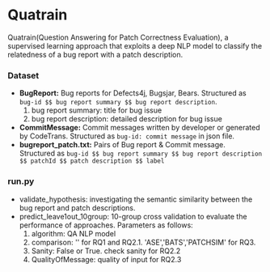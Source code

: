 # Quatrain
Quatrain(Question Answering for Patch Correctness Evaluation), a supervised learning approach that exploits a deep NLP model to classify the
relatedness of a bug report with a patch description.

### Dataset
* **BugReport:** Bug reports for Defects4j, Bugsjar, Bears. Structured as `bug-id $$ bug report summary $$ bug report description`.
  1. bug report summary: title for bug issue  
  2. bug report description: detailed description for bug issue
* **CommitMessage:** Commit messages written by developer or generated by CodeTrans. Structured as `bug-id: commit message` in json file.
* **bugreport_patch.txt:** Pairs of Bug report & Commit message. Structured as `bug-id $$ bug report summary $$ bug report description $$ patchId $$ patch description $$ label`

### run.py
* validate_hypothesis: investigating the semantic similarity between the bug report and patch descriptions. 
* predict_leave1out_10group: 10-group cross validation to evaluate the performance of approaches. Parameters as follows:
  1. algorithm: QA NLP model
  2. comparison: '' for RQ1 and RQ2.1. 'ASE','BATS','PATCHSIM' for RQ3. 
  3. Sanity: False or True. check sanity for RQ2.2
  4. QualityOfMessage: quality of input for RQ2.3
